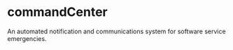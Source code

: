 # commandCenter
An automated notification and communications system for software service emergencies.
